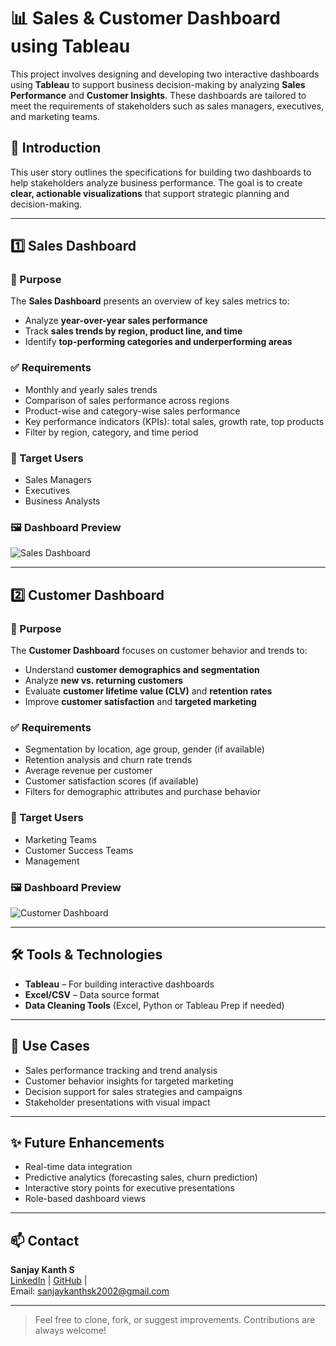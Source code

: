 # 📊 Sales & Customer Dashboard using Tableau

This project involves designing and developing two interactive dashboards using **Tableau** to support business decision-making by analyzing **Sales Performance** and **Customer Insights**. These dashboards are tailored to meet the requirements of stakeholders such as sales managers, executives, and marketing teams.

## 🚀 Introduction

This user story outlines the specifications for building two dashboards to help stakeholders analyze business performance. The goal is to create **clear, actionable visualizations** that support strategic planning and decision-making.

---

## 1️⃣ Sales Dashboard

### 📌 Purpose

The **Sales Dashboard** presents an overview of key sales metrics to:

- Analyze **year-over-year sales performance**
- Track **sales trends by region, product line, and time**
- Identify **top-performing categories and underperforming areas**

### ✅ Requirements

- Monthly and yearly sales trends
- Comparison of sales performance across regions
- Product-wise and category-wise sales performance
- Key performance indicators (KPIs): total sales, growth rate, top products
- Filter by region, category, and time period

### 👥 Target Users

- Sales Managers  
- Executives  
- Business Analysts

### 🖼️ Dashboard Preview

![Sales Dashboard](https://github.com/sanjaykanth2002/data_analytics_projects/blob/main/%F0%9F%93%8A%20Sales_%26_Customer_Dashboard_using_Tableau/image/Screenshot%202025-03-04%20173317.png)

---

## 2️⃣ Customer Dashboard

### 📌 Purpose

The **Customer Dashboard** focuses on customer behavior and trends to:

- Understand **customer demographics and segmentation**
- Analyze **new vs. returning customers**
- Evaluate **customer lifetime value (CLV)** and **retention rates**
- Improve **customer satisfaction** and **targeted marketing**

### ✅ Requirements

- Segmentation by location, age group, gender (if available)
- Retention analysis and churn rate trends
- Average revenue per customer
- Customer satisfaction scores (if available)
- Filters for demographic attributes and purchase behavior

### 👥 Target Users

- Marketing Teams  
- Customer Success Teams  
- Management

### 🖼️ Dashboard Preview

![Customer Dashboard](https://via.placeholder.com/800x400)

---

## 🛠️ Tools & Technologies

- **Tableau** – For building interactive dashboards  
- **Excel/CSV** – Data source format  
- **Data Cleaning Tools** (Excel, Python or Tableau Prep if needed)

---

## 📌 Use Cases

- Sales performance tracking and trend analysis
- Customer behavior insights for targeted marketing
- Decision support for sales strategies and campaigns
- Stakeholder presentations with visual impact

---

## ✨ Future Enhancements

- Real-time data integration
- Predictive analytics (forecasting sales, churn prediction)
- Interactive story points for executive presentations
- Role-based dashboard views

---

## 📫 Contact

**Sanjay Kanth S**  
[LinkedIn](https://linkedin.com/in/sanjay-kanth-s) | [GitHub](https://github.com/sanjaykanth2002/data_analytics_projects/tree/main/2_Tableau_sales_dashboard) |  
Email: [sanjaykanthsk2002@gmail.com](mailto:sanjaykanthsk2002@gmail.com)

---

> Feel free to clone, fork, or suggest improvements. Contributions are always welcome!
